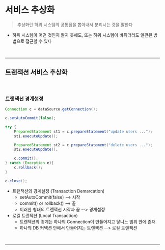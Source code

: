 # 서비스 추상화
> 추상화란 하위 시스템의 공통점을 뽑아내서 분리시는 것을 말한다
* 하위 시스템이 어떤 것인지 알지 못해도, 또는 하위 시스템이 바뀌더라도 일관된 방법으로 접근할 수 있다

<br>
<hr>

## 트랜잭션 서비스 추상화
#### 

<br>

### 트랜잭션 경계설정
```java
Connection c = dataSource.getConnection();

c.setAutoCommit(false);

try {
    PreparedStatement st1 = c.prepareStatement("update users ...");
    st1.executeUpdate();

    PreparedStatement st2 = c.prepareStatement("delete users ...");
    st2.executeUpdate();

    c.commit();
} catch (Exception e){
    c.rollback();
}

c.close();
```
* 트랜잭션의 경계설정 (Transaction Demarcation)
  * setAutoCommit(false) --> 시작
  * commit() or rollback() --> 끝
  * 이러한 형태의 트랜잭션 시작과 끝 --> 경계설정
* 로컬 트랜잭션 (Local Transaction)
  * 트랜잭션의 경계는 하나의 Connection이 만들어지고 닿니느 범위 안에 존재
  * 하나의 DB 커넥션 안에서 만들어지는 트랜잭션 --> 로컬 트랜잭션

<br>
<hr>
<br>
